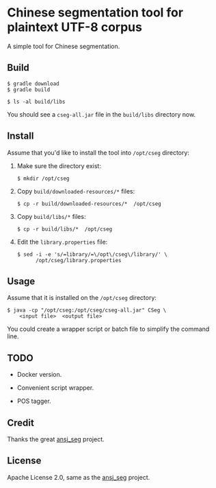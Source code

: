 Chinese segmentation tool for plaintext UTF-8 corpus
====================================================

A simple tool for Chinese segmentation.



## Build

```
$ gradle download
$ gradle build

$ ls -al build/libs
```

You should see a `cseg-all.jar` file in the `build/libs` directory now.



## Install

Assume that you'd like to install the tool into `/opt/cseg` directory:


1. Make sure the directory exist:

   ```
   $ mkdir /opt/cseg
   ```

2. Copy `build/downloaded-resources/*` files:

   ```
   $ cp -r build/downloaded-resources/*  /opt/cseg
   ```

3. Copy `build/libs/*` files:

   ```
   $ cp -r build/libs/*  /opt/cseg
   ```

4. Edit the `library.properties` file:

   ```
   $ sed -i -e 's/=library/=\/opt\/cseg\/library/' \
         /opt/cseg/library.properties
   ```




## Usage

Assume that it is installed on the `/opt/cseg` directory:


```
$ java -cp "/opt/cseg:/opt/cseg/cseg-all.jar" CSeg \
    <input file>  <output file>
```

You could create a wrapper script or batch file to simplify the command line.



## TODO

- Docker version.

- Convenient script wrapper.

- POS tagger.



## Credit

Thanks the great [ansj_seg](https://github.com/ansjsun/ansj_seg) project.


## License

Apache License 2.0, same as the [ansj_seg](https://github.com/ansjsun/ansj_seg) project.
